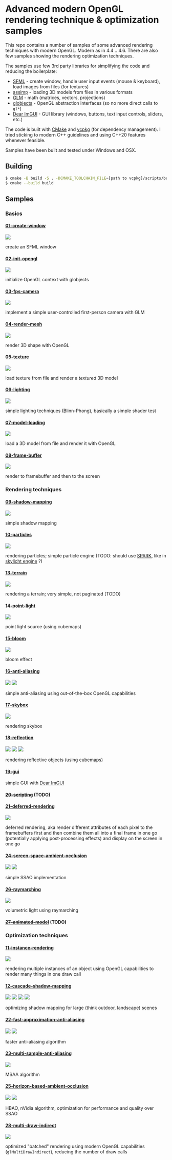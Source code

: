 # Advanced modern OpenGL rendering technique & optimization samples

This repo contains a number of samples of some advanced rendering techniques with modern OpenGL.
Modern as in 4.4 .. 4.6. There are also few samples showing the rendering optimization techniques.

The samples use few 3rd party libraries for simplifying the code and reducing the boilerplate:

* [SFML](https://github.com/SFML/SFML) - create window, handle user input events (mouse & keyboard), load images from files (for textures)
* [assimp](https://github.com/assimp/assimp) - loading 3D models from files in various formats
* [GLM](https://github.com/g-truc/glm) - math (matrices, vectors, projections)
* [globjects](https://github.com/cginternals/globjects) - OpenGL abstraction interfaces (so no more direct calls to `gl*`)
* [Dear ImGUI](https://github.com/ocornut/imgui) - GUI library (windows, buttons, text input controls, sliders, etc.)

The code is built with [CMake](https://cmake.org/) and [vcpkg](https://github.com/Microsoft/vcpkg) (for dependency management).
I tried sticking to modern C++ guidelines and using C++20 features whenever feasible.

Samples have been built and tested under Windows and OSX.

## Building

```bash
$ cmake -B build -S . -DCMAKE_TOOLCHAIN_FILE=[path to vcpkg]/scripts/buildsystems/vcpkg.cmake
$ cmake --build build
```

## Samples

### Basics

#### [01-create-window](/samples/01-create-window)

![](/Screenshots/sample-01-sfml-window.png)

create an SFML window

#### [02-init-opengl](/samples/02-init-opengl)

![](/Screenshots/sample-02-opengl.png)

initialize OpenGL context with globjects

#### [03-fps-camera](/samples/03-fps-camera)

![](/Screenshots/sample-03-fps-camera.png)

implement a simple user-controlled first-person camera with GLM

#### [04-render-mesh](/samples/04-render-mesh)

![](/Screenshots/sample-04-rendering-indexed-geometry.png)

render 3D shape with OpenGL

#### [05-texture](/samples/05-texture)

![](/Screenshots/sample-05-texture.png)

load texture from file and render a _textured_ 3D model

#### [06-lighting](/samples/06-lighting)

![](/Screenshots/sample-06-lighting.png)

simple lighting techniques (Blinn-Phong), basically a simple shader test

#### [07-model-loading](/samples/07-model-loading)

![](/Screenshots/sample-07-model-loading.png)

load a 3D model from file and render it with OpenGL

#### [08-frame-buffer](/samples/08-frame-buffer)

![](/Screenshots/sample-08-frame-buffer.png)

render to framebuffer and then to the screen

### Rendering techniques

#### [09-shadow-mapping](/samples/09-shadow-mapping)

![](/Screenshots/sample-09-shadow-mapping-0.png)

simple shadow mapping

#### [10-particles](/samples/10-particles)

![](/Screenshots/sample-10-particles-3.png)

rendering particles; simple particle engine (TODO: should use [SPARK](https://github.com/Synxis/SPARK), like in [skylicht engine](https://github.com/skylicht-lab/skylicht-engine) ?)

#### [13-terrain](/samples/13-terrain)

![](/Screenshots/sample-13-terrain-2.png)

rendering a terrain; very simple, not paginated (TODO)

#### [14-point-light](/samples/14-point-light)

![](/Screenshots/sample-14-point-light-with-light-maps.png)

point light source (using cubemaps)

#### [15-bloom](/samples/15-bloom)

![](/Screenshots/sample-15-bloom-2.png)

bloom effect

#### [16-anti-aliasing](/samples/16-anti-aliasing)

![](/Screenshots/sample-16-anti-aliasing-2.png)
![](/Screenshots/sample-16-anti-aliasing-3.png)

simple anti-aliasing using out-of-the-box OpenGL capabilities

#### [17-skybox](/samples/17-skybox)

![](/Screenshots/sample-17-skybox.png)

rendering skybox

#### [18-reflection](/samples/18-reflection)

![](/Screenshots/sample-18-reflection-2.png)
![](/Screenshots/sample-18-reflection-3.png)
![](/Screenshots/sample-18-reflection-4.png)

rendering reflective objects (using cubemaps)

#### [19-gui](/samples/19-gui)

simple GUI with [Dear ImGUI](https://github.com/ocornut/imgui)

#### ~~[20-scripting](/samples/20-scripting)~~ (TODO)

#### [21-deferred-rendering](/samples/21-deferred-rendering)

![](/Screenshots/sample-21-deferred-rendering-1.png)

deferred rendering, aka render different attributes of each pixel to the framebuffers first
and then combine them all into a final frame in one go (potentially applying post-processing effects) and display on the screen in one go

#### [24-screen-space-ambient-occlusion](/samples/24-screen-space-ambient-occlusion)

![](/Screenshots/sample-24-ssao-1.png)
![](/Screenshots/sample-24-ssao-6.png)

simple SSAO implementation

#### [26-raymarching](/samples/26-raymarching)

![](/Screenshots/sample-26-raymarching-2.png)

volumetric light using raymarching

#### ~~[27-animated-model](/samples/27-animated-model)~~ (TODO)

### Optimization techniques

#### [11-instance-rendering](/samples/11-instance-rendering)

![](/Screenshots/sample-11-instanced-rendering.png)

rendering multiple instances of an object using OpenGL capabilities to render many things in one draw call

#### [12-cascade-shadow-mapping](/samples/12-cascade-shadow-mapping)

![](/Screenshots/pssm_issue_2_0_lookAt_setup.png)
![](/Screenshots/sample-12-cascade-shadow-mapping-1.png)
![](/Screenshots/sample-12-cascade-shadow-mapping-2.png)
![](/Screenshots/sample-12-cascade-shadow-mapping-3.png)

optimizing shadow mapping for large (think outdoor, landscape) scenes

#### [22-fast-approximation-anti-aliasing](/samples/22-fast-approximation-anti-aliasing)

![](/Screenshots/sample-22-fxaa-0.png)
![](/Screenshots/sample-22-fxaa-4.png)

faster anti-aliasing algorithm

#### [23-multi-sample-anti-aliasing](/samples/23-multi-sample-anti-aliasing)

![](/Screenshots/sample-23-msaa.png)

MSAA algorithm

#### [25-horizon-based-ambient-occlusion](/samples/25-horizon-based-ambient-occlusion)

![](/Screenshots/sample-25-hbao-1.png)
![](/Screenshots/sample-25-hbao-3.png)

HBAO, nVidia algorithm, optimization for performance and quality over SSAO

#### [28-multi-draw-indirect](/samples/28-multi-draw-indirect)

![](/Screenshots/sample-28-draw-multi-indirect.png)

optimized "batched" rendering using modern OpenGL capabilities (`glMultiDrawIndirect`), reducing the number of draw calls
